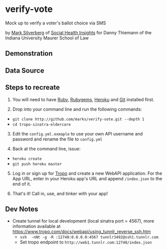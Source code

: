 verify-vote
===========
Mock up to verify a voter's ballot choice via SMS

by [Mark Silverberg](http://twitter.com/skram) of [Social Health Insights](http://socialhealthinsights.com/)
for Danny Thiemann of the Indiana University Maurer School of Law

Demonstration
-------------


Data Source
-----------


Steps to recreate
-----------------

1. You will need to have [Ruby](http://www.ruby-lang.org/en/downloads/), [Rubygems](http://docs.rubygems.org/read/chapter/3), [Heroku](http://docs.heroku.com/heroku-command) and [Git](http://book.git-scm.com/2_installing_git.html) installed first.

2. Drop into your command line and run the following commands:
  * `git clone http://github.com/marks/verify-vote.git --depth 1`
  * `cd tropo-sinatra-eldercare`

3. Edit the `config.yml.exmaple` to use your own API username and password and rename the file to `config.yml`

4. Back at the command line, issue:
  * `heroku create`
  * `git push heroku master`

5. Log in or sign up for [Tropo](http://www.tropo.com/) and create a new WebAPI application.
    For the App URL, enter in your Heroku app's URL and append `/index.json` to the end of it.

6. That's it! Call in, use, and tinker with your app!

Dev Notes
---------
* Create tunnel for local development (local sinatra port = 4567), more information available at https://www.tropo.com/docs/webapi/using_tunnlr_reverse_ssh.htm
  * `ssh  -nNt -g -R :12748:0.0.0.0:4567 tunnlr3492@ssh1.tunnlr.com`
  * Set tropo endpoint to `http://web1.tunnlr.com:12748/index.json`
